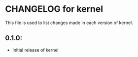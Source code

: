 # CHANGELOG for kernel

This file is used to list changes made in each version of kernel.

## 0.1.0:

* Initial release of kernel

